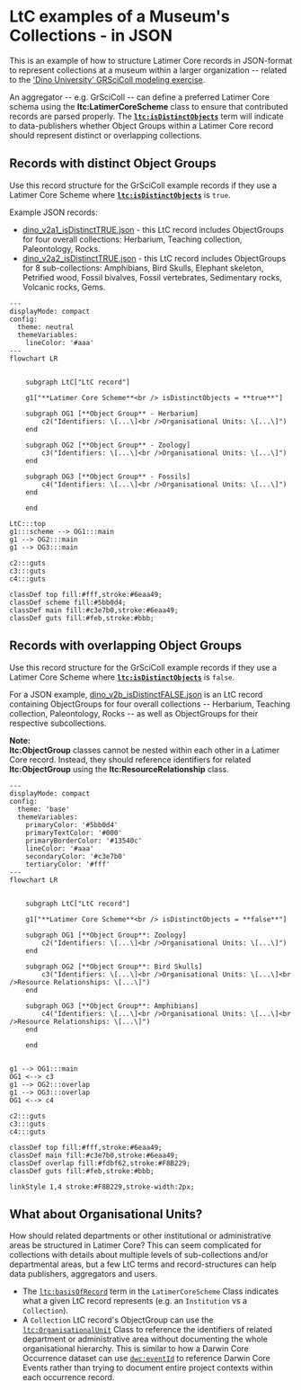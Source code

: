 # LtC examples of a Museum's Collections - in JSON

This is an example of how to structure Latimer Core records in JSON-format to represent collections at a museum within a larger organization -- related to the ['Dino University' GRSciColl modeling exercise](https://training.gbif.org/en/grscicoll/modelling-exercise).

An aggregator -- e.g. GrSciColl -- can define a preferred Latimer Core schema using the **ltc:LatimerCoreScheme** class to ensure that contributed records are parsed properly.  The [**`ltc:isDistinctObjects`**](https://ltc.tdwg.org/terms/#LatimerCoreScheme_isDistinctObjects) term will indicate to data-publishers whether Object Groups within a Latimer Core record should represent distinct or overlapping collections.

## Records with distinct Object Groups
Use this record structure for the GrSciColl example records if they use a Latimer Core Scheme where [**`ltc:isDistinctObjects`**](https://ltc.tdwg.org/terms/#LatimerCoreScheme_isDistinctObjects) is `true`.

Example JSON records:
- [dino_v2a1_isDistinctTRUE.json](./dino_v2a1_isDistinctTRUE.json) - this LtC record includes ObjectGroups for four overall collections: Herbarium, Teaching collection, Paleontology, Rocks.
- [dino_v2a2_isDistinctTRUE.json](./dino_v2a2_isDistinctTRUE.json) - this LtC record includes ObjectGroups for 8 sub-collections: Amphibians, Bird Skulls, Elephant skeleton, Petrified wood, Fossil bivalves, Fossil vertebrates, Sedimentary rocks, Volcanic rocks, Gems.


```mermaid
---
displayMode: compact
config:
  theme: neutral
  themeVariables:
    lineColor: '#aaa'
---
flowchart LR


    subgraph LtC["LtC record"]

    g1["**Latimer Core Scheme**<br /> isDistinctObjects = **true**"]

    subgraph OG1 [**Object Group** - Herbarium]
        c2("Identifiers: \[...\]<br />Organisational Units: \[...\]")
    end

    subgraph OG2 [**Object Group** - Zoology]
        c3("Identifiers: \[...\]<br />Organisational Units: \[...\]")
    end

    subgraph OG3 [**Object Group** - Fossils]
        c4("Identifiers: \[...\]<br />Organisational Units: \[...\]")
    end

    end

LtC:::top
g1:::scheme --> OG1:::main
g1 --> OG2:::main
g1 --> OG3:::main

c2:::guts
c3:::guts
c4:::guts

classDef top fill:#fff,stroke:#6eaa49;
classDef scheme fill:#5bb0d4;
classDef main fill:#c3e7b0,stroke:#6eaa49;
classDef guts fill:#feb,stroke:#bbb;

```



## Records with overlapping Object Groups
Use this record structure for the GrSciColl example records if they use a Latimer Core Scheme where [**`ltc:isDistinctObjects`**](https://ltc.tdwg.org/terms/#LatimerCoreScheme_isDistinctObjects) is `false`.

For a JSON example, [dino_v2b_isDistinctFALSE.json](./dino_v2b_isDistinctFALSE.json) is an LtC record containing ObjectGroups for four overall collections -- Herbarium, Teaching collection, Paleontology, Rocks -- as well as ObjectGroups for their respective subcollections.


**Note:**  
**ltc:ObjectGroup** classes cannot be nested within each other in a Latimer Core record. Instead, they should reference identifiers for related **ltc:ObjectGroup** using the **ltc:ResourceRelationship** class.



```mermaid
---
displayMode: compact
config:
  theme: 'base'
  themeVariables:
    primaryColor: '#5bb0d4'
    primaryTextColor: '#000'
    primaryBorderColor: '#13540c'
    lineColor: '#aaa'
    secondaryColor: '#c3e7b0'
    tertiaryColor: '#fff'
---
flowchart LR


    subgraph LtC["LtC record"]
    
    g1["**Latimer Core Scheme**<br /> isDistinctObjects = **false**"]

    subgraph OG1 [**Object Group**: Zoology]
        c2("Identifiers: \[...\]<br />Organisational Units: \[...\]")
    end

    subgraph OG2 [**Object Group**: Bird Skulls]
        c3("Identifiers: \[...\]<br />Organisational Units: \[...\]<br />Resource Relationships: \[...\]")
    end

    subgraph OG3 [**Object Group**: Amphibians]
        c4("Identifiers: \[...\]<br />Organisational Units: \[...\]<br />Resource Relationships: \[...\]")
    end

    end


g1 --> OG1:::main
OG1 <--> c3
g1 --> OG2:::overlap
g1 --> OG3:::overlap
OG1 <--> c4

c2:::guts
c3:::guts
c4:::guts

classDef top fill:#fff,stroke:#6eaa49;
classDef main fill:#c3e7b0,stroke:#6eaa49;
classDef overlap fill:#fdbf62,stroke:#F8B229;
classDef guts fill:#feb,stroke:#bbb;

linkStyle 1,4 stroke:#F8B229,stroke-width:2px;

```

## What about Organisational Units?

How should related departments or other institutional or administrative areas be structured in Latimer Core?  This can seem complicated for collections with details about multiple levels of sub-collections and/or departmental areas, but a few LtC terms and record-structures can help data publishers, aggregators and users.

- The [`ltc:basisOfRecord`](http://rs.tdwg.org/ltc/terms/basisOfScheme) term in the `LatimerCoreScheme` Class indicates what a given LtC record represents (e.g. an `Institution` vs a `Collection`).
- A `Collection` LtC record's ObjectGroup can use the [`ltc:OrganisationalUnit`](https://ltc.tdwg.org/terms/#ObjectGroup_hasOrganisationalUnit) Class to reference the identifiers of related department or administrative area without documenting the whole organisational hierarchy.  This is similar to how a Darwin Core Occurrence dataset can use [`dwc:eventId`](http://rs.tdwg.org/dwc/terms/eventID) to reference Darwin Core Events rather than trying to document entire project contexts within each occurrence record.


